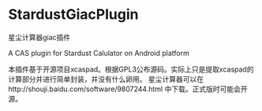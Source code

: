# StardustGiacPlugin
星尘计算器giac插件

A CAS plugin for Stardust Calulator on Android platform

本插件基于开源项目xcaspad。根据GPL3公布源码。实际上只是提取xcaspad的计算部分并进行简单封装，并没有什么卵用。
星尘计算器可以在http://shouji.baidu.com/software/9807244.html 中下载。正式版时可能会开源。

